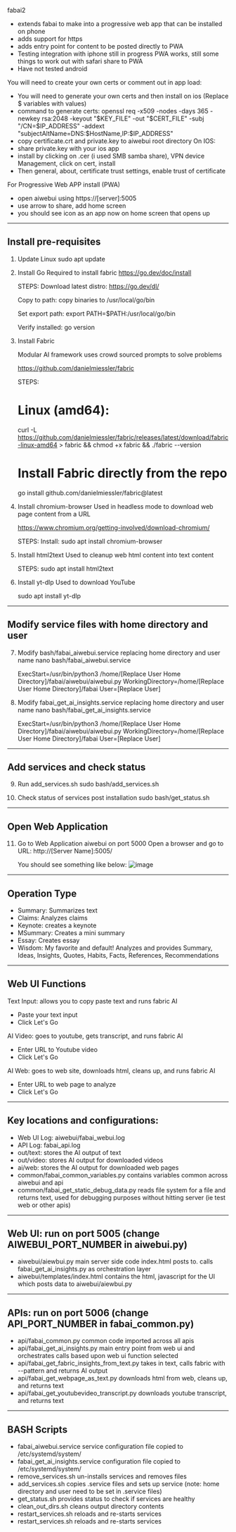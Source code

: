 

fabai2 
- extends fabai to make into a progressive web app that can be installed on phone
- adds support for https
- adds entry point for content to be posted directly to PWA
- Testing integration with iphone still in progress PWA works, still some things to work out with safari share to PWA
- Have not tested android

You will need to create your own certs or comment out in app load:
- You will need to generate your own certs and then install on ios (Replace $ variables with values)
- command to generate certs:  openssl req -x509 -nodes -days 365 -newkey rsa:2048 -keyout "$KEY_FILE" -out "$CERT_FILE" -subj "/CN=$IP_ADDRESS" -addext "subjectAltName=DNS:$HostName,IP:$IP_ADDRESS"
- copy certificate.crt and private.key to aiwebui root directory
On IOS:
- share private.key with your ios app
- install by clicking on .cer (i used SMB samba share), VPN device Management, click on cert, install
- Then general, about, certificate trust settings, enable trust of certificate

For Progressive Web APP install (PWA)
- open aiwebui using https://[server]:5005
- use arrow to share, add home screen
- you should see icon as an app now on home screen that opens up

--------------------------------------------
Install pre-requisites
--------------------------------------------
1. Update Linux
    sudo apt update

2. Install Go
    Required to install fabric
    https://go.dev/doc/install

    STEPS:
    Download latest distro:
    https://go.dev/dl/

    Copy to path:
    copy binaries to /usr/local/go/bin

    Set export path:
    export PATH=$PATH:/usr/local/go/bin

    Verify installed:
    go version

3. Install Fabric

    Modular AI framework uses crowd sourced prompts to solve problems 

    https://github.com/danielmiessler/fabric

    STEPS:
    # Linux (amd64): 
    curl -L https://github.com/danielmiessler/fabric/releases/latest/download/fabric-linux-amd64 > fabric && chmod +x fabric && ./fabric --version

    # Install Fabric directly from the repo
    go install github.com/danielmiessler/fabric@latest

4. Install chromium-browser
    Used in headless mode to download web page content from a URL

    https://www.chromium.org/getting-involved/download-chromium/

    STEPS:
    Install:
    sudo apt install chromium-browser

5. Install html2text
    Used to cleanup web html content into text content

    STEPS:
    sudo apt install html2text

6. Install yt-dlp
    Used to download YouTube 

    sudo apt install yt-dlp

--------------------------------------------
Modify service files with home directory and user
--------------------------------------------
7. Modify bash/fabai_aiwebui.service replacing home directory and user name
    nano bash/fabai_aiwebui.service

    ExecStart=/usr/bin/python3 /home/[Replace User Home Directory]/fabai/aiwebui/aiwebui.py
    WorkingDirectory=/home/[Replace User Home Directory]/fabai
    User=[Replace User]

8. Modify fabai_get_ai_insights.service replacing home directory and user name
    nano bash/fabai_get_ai_insights.service

    ExecStart=/usr/bin/python3 /home/[Replace User Home Directory]/fabai/aiwebui/aiwebui.py
    WorkingDirectory=/home/[Replace User Home Directory]/fabai
    User=[Replace User]

--------------------------------------------
Add services and check status
--------------------------------------------

9. Run add_services.sh
    sudo bash/add_services.sh

10. Check status of services post installation
    sudo bash/get_status.sh

--------------------------------------------
Open Web Application
--------------------------------------------

11. Go to Web Application aiwebui on port 5000
    Open a browser and go to URL:  http://[Server Name]:5005/

    You should see something like below:
![image](https://github.com/user-attachments/assets/b856a4cf-d24d-4422-b68a-61616f0ceee2)


--------------------------------------------
Operation Type
--------------------------------------------

- Summary:  Summarizes text
- Claims:  Analyzes claims
- Keynote: creates a keynote
- MSummary: Creates a mini summary
- Essay: Creates essay
- Wisdom: My favorite and default!  Analyzes and provides Summary, Ideas, Insights, Quotes, Habits, Facts, References, Recommendations


--------------------------------------------
Web UI Functions
--------------------------------------------

Text Input: allows you to copy paste text and runs fabric AI
- Paste your text input
- Click Let's Go

AI Video: goes to youtube, gets transcript, and runs fabric AI
- Enter URL to Youtube video
- Click Let's Go

AI Web: goes to web site, downloads html, cleans up, and runs fabric AI
- Enter URL to web page to analyze
- Click Let's Go
  
--------------------------------------------
Key locations and configurations:
--------------------------------------------

- Web UI Log: aiwebui/fabai_webui.log
- API Log: fabai_api.log
- out/text: stores the AI output of text
- out/video: stores AI output for downloaded videos
- ai/web: stores the AI output for downloaded web pages
- common/fabai_common_variables.py contains variables common across aiwebui and api
- common/fabai_get_static_debug_data.py reads file system for a file and returns text, used for debugging purposes without hitting server (ie test web or other apis)

--------------------------------------------
Web UI: run on port 5005 (change AIWEBUI_PORT_NUMBER in aiwebui.py)
--------------------------------------------
- aiwebui/aiewbui.py main server side code index.html posts to.  calls fabai_get_ai_insights.py as orchestration layer
- aiwebui/templates/index.html contains the html, javascript for the UI which posts data to  aiwebui/aiewbui.py

--------------------------------------------
APIs: run on port 5006 (change API_PORT_NUMBER in fabai_common.py)
--------------------------------------------
- api/fabai_common.py common code imported across all apis
- api/fabai_get_ai_insights.py main entry point from web ui and orchestrates calls based upon web ui function selected
- api/fabai_get_fabric_insights_from_text.py takes in text, calls fabric with --pattern and returns AI output
- api/fabai_get_webpage_as_text.py downloads html from web, cleans up, and returns text
- api/fabai_get_youtubevideo_transcript.py downloads youtube transcript, and returns text

--------------------------------------------
BASH Scripts
--------------------------------------------
- fabai_aiwebui.service service configuration file copied to /etc/systemd/system/
- fabai_get_ai_insights.service configuration file copied to /etc/systemd/system/
- remove_services.sh un-installs services and removes files
- add_services.sh copies .service files and sets up service (note: home directory and user need to be set in .service files)
- get_status.sh provides status to check if services are healthy
- clean_out_dirs.sh cleans output directory contents
- restart_services.sh reloads and re-starts services
- restart_services.sh reloads and re-starts services
